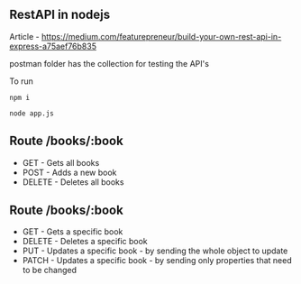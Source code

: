 ## RestAPI in nodejs 

Article - https://medium.com/featurepreneur/build-your-own-rest-api-in-express-a75aef76b835

postman folder has the collection for testing the API's

To run
```
npm i
```

```
node app.js
```

## Route /books/:book
- GET     -  Gets all books 
- POST    -  Adds a new book
- DELETE  -  Deletes all books

## Route /books/:book
- GET     -  Gets a specific book
- DELETE  -  Deletes a specific book
- PUT     -  Updates a specific book - by sending the whole object to update
- PATCH   -  Updates a specific book - by sending only properties that need to be changed


